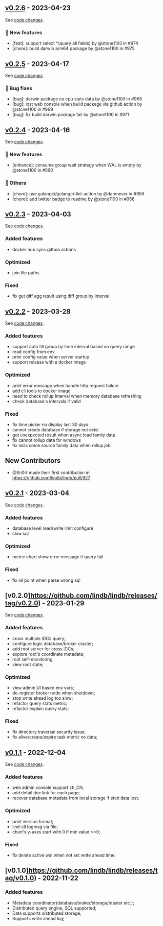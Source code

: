 ## [v0.2.6](https://github.com/lindb/lindb/releases/tag/v0.2.6) - 2023-04-23

See [code changes](https://github.com/lindb/lindb/compare/v0.2.5...v0.2.6).

### 🚀 New features

- [feat]: support select *(query all fields) by @stone1100 in #974
- [chore]: build darwin arm64 package by @stone1100 in #975


## [v0.2.5](https://github.com/lindb/lindb/releases/tag/v0.2.5) - 2023-04-17

See [code changes](https://github.com/lindb/lindb/compare/v0.2.4...v0.2.5).

### 🐛 Bug fixes

- [bug]: darwin package no cpu stats data by @stone1100 in #968
- [bug]: lost web console when build package via github action by @stone1100 in #969
- [bug]: fix build darwin package fail by @stone1100 in #971


## [v0.2.4](https://github.com/lindb/lindb/releases/tag/v0.2.4) - 2023-04-16

See [code changes](https://github.com/lindb/lindb/compare/v0.2.3...v0.2.4).

### 🚀 New features

- [enhance]: consume group wait strategy when WAL is empty by @stone1100 in #960

### 💬 Others

- [chore]: use golangci/golangci-lint-action by @damnever in #956
- [chore]: add twitter badge to readme by @stone1100 in #958


## [v0.2.3](https://github.com/lindb/lindb/releases/tag/v0.2.3) - 2023-04-03

See [code changes](https://github.com/lindb/lindb/compare/v0.2.2...v0.2.3).

### Added features

- docker hub sync github actions

### Optimized

- join file paths

### Fixed

- fix get diff agg result using diff group by interval

## [v0.2.2](https://github.com/lindb/lindb/releases/tag/v0.2.2) - 2023-03-28

See [code changes](https://github.com/lindb/lindb/compare/v0.2.1...v0.2.2).

### Added features

- support auto fill group by time interval based on query range  
- read config from env
- print config value when server startup
- support release with a docker image

### Optimized

- print error message when handle http request failure
- add cli tools to docker image
- need to check rollup Interval when memory database refreshing
- check database's intervals if valid

### Fixed

- fix time picker no display last 30 days
- cannot create database if storage not exist
- got unexpected result when async load family data
- fix cannot rollup data for windows
- fix miss some source family data when rollup job

## New Contributors

- @Sn0rt made their first contribution in https://github.com/lindb/lindb/pull/927

## [v0.2.1](https://github.com/lindb/lindb/releases/tag/v0.2.1) - 2023-03-04

See [code changes](https://github.com/lindb/lindb/compare/v0.2.0...v0.2.1).

### Added features

- database level read/write limit configure
- slow sql

### Optimized

- metric chart show error message if query fail

### Fixed

- fix nil point when parse wrong sql

## [v0.2.0]https://github.com/lindb/lindb/releases/tag/v0.2.0) - 2023-01-29

See [code changes](https://github.com/lindb/lindb/compare/v0.1.1...v0.2.0).

### Added features

- cross multiple IDCs query;
- configure logic database/broker cluster;
- add root server for cross IDCs;
- explore root's coordinate metadata;
- root self-monitoring;
- view root state;

### Optimized

- view admin UI based env vars;
- de-register broker node when shutdown;
- stop write ahead log too slow;
- refactor query stats metric;
- refactor explain query stats;

### Fixed

- fix directory traversal security issue;
- fix alive/create/expire task metric no data;

## [v0.1.1](https://github.com/lindb/lindb/releases/tag/v0.1.1) - 2022-12-04

See [code changes](https://github.com/lindb/lindb/compare/v0.1.0...v0.1.1).

### Added features

- web admin console support zh_CN;
- add detail doc link for each page;
- recover database metadata from local storage if etcd data lost;

### Optimized

- print version format;
- lind-cli logmsg via file;
- chart's y-axes start with 0 if min value <=0;

### Fixed

- fix delete active wal when not set write ahead time;

## [v0.1.0]https://github.com/lindb/lindb/releases/tag/v0.1.0) - 2022-11-22

### Added features

- Metadata coordinator(database/broker/storage/master etc.);
- Distributed query engine, SQL supported;
- Data supports distributed storage;
- Supports write ahead log;
